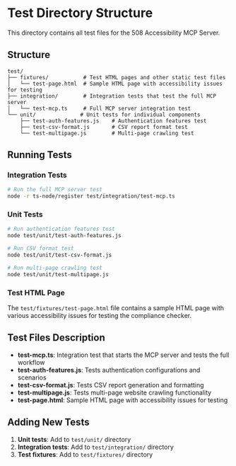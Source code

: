 # Test Directory Structure

This directory contains all test files for the 508 Accessibility MCP Server.

## Structure

```
test/
├── fixtures/           # Test HTML pages and other static test files
│   └── test-page.html  # Sample HTML page with accessibility issues for testing
├── integration/        # Integration tests that test the full MCP server
│   └── test-mcp.ts     # Full MCP server integration test
└── unit/              # Unit tests for individual components
    ├── test-auth-features.js    # Authentication features test
    ├── test-csv-format.js       # CSV report format test
    └── test-multipage.js        # Multi-page crawling test
```

## Running Tests

### Integration Tests
```bash
# Run the full MCP server test
node -r ts-node/register test/integration/test-mcp.ts
```

### Unit Tests
```bash
# Run authentication features test
node test/unit/test-auth-features.js

# Run CSV format test
node test/unit/test-csv-format.js

# Run multi-page crawling test
node test/unit/test-multipage.js
```

### Test HTML Page
The `test/fixtures/test-page.html` file contains a sample HTML page with various accessibility issues for testing the compliance checker.

## Test Files Description

- **test-mcp.ts**: Integration test that starts the MCP server and tests the full workflow
- **test-auth-features.js**: Tests authentication configurations and scenarios
- **test-csv-format.js**: Tests CSV report generation and formatting
- **test-multipage.js**: Tests multi-page website crawling functionality
- **test-page.html**: Sample HTML page with accessibility issues for testing

## Adding New Tests

1. **Unit tests**: Add to `test/unit/` directory
2. **Integration tests**: Add to `test/integration/` directory  
3. **Test fixtures**: Add to `test/fixtures/` directory